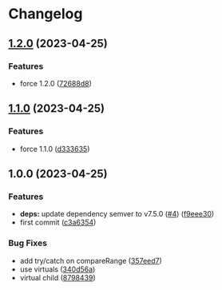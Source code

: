 # Changelog

## [1.2.0](https://github.com/christophehurpeau/yarn-why-duplicate/compare/v1.1.0...v1.2.0) (2023-04-25)


### Features

* force 1.2.0 ([72688d8](https://github.com/christophehurpeau/yarn-why-duplicate/commit/72688d83af568ebb83fe8ee261b6ac18adf44f0e))

## [1.1.0](https://github.com/christophehurpeau/yarn-why-duplicate/compare/v1.0.0...v1.1.0) (2023-04-25)


### Features

* force 1.1.0 ([d333635](https://github.com/christophehurpeau/yarn-why-duplicate/commit/d3336353ffe709910577310116dab70dd8f25f5c))

## 1.0.0 (2023-04-25)


### Features

* **deps:** update dependency semver to v7.5.0 ([#4](https://github.com/christophehurpeau/yarn-why-duplicate/issues/4)) ([f9eee30](https://github.com/christophehurpeau/yarn-why-duplicate/commit/f9eee30e153dea0dc8dabb69b2484dd6dd3be0dc))
* first commit ([c3a6354](https://github.com/christophehurpeau/yarn-why-duplicate/commit/c3a6354ae139baffc75c4582af439db4f496329c))


### Bug Fixes

* add try/catch on compareRange ([357eed7](https://github.com/christophehurpeau/yarn-why-duplicate/commit/357eed715012b156d4abd447f9d7232fdc066d72))
* use virtuals ([340d56a](https://github.com/christophehurpeau/yarn-why-duplicate/commit/340d56a8abc6c81b9973ed5ecb80604e6905990b))
* virtual child ([8798439](https://github.com/christophehurpeau/yarn-why-duplicate/commit/8798439ccf4f7ee40292ce9fb734e573a37c1d71))
